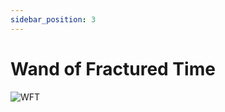 ```yaml
---
sidebar_position: 3
---
```


# Wand of Fractured Time

![WFT](https://vwiki.valorserver.com/api/item/picture/wand%20of%20fractured%20time)
